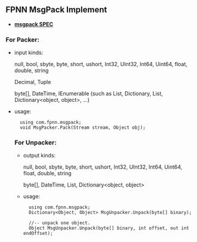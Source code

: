 ﻿## FPNN MsgPack Implement

* **[msgpack SPEC](https://github.com/msgpack/msgpack/blob/master/spec.md)**

### For Packer:

* input kinds:

    null, bool, sbyte, byte, short, ushort, Int32, UInt32, Int64, Uint64, float, double, string

    Decimal, Tuple

    byte[], DateTime, IEnumerable (such as List, Dictionary, List<object>, Dictionary<object, object>, ...)

* usage:

        using com.fpnn.msgpack;
        void MsgPacker.Pack(Stream stream, Object obj);


### For Unpacker:

* output kinds:

    null, bool, sbyte, byte, short, ushort, Int32, UInt32, Int64, Uint64, float, double, string

    byte[], DateTime, List<object>, Dictionary<object, object>

* usage:

        using com.fpnn.msgpack;
        Dictionary<Object, Object> MsgUnpacker.Unpack(byte[] binary);

        //-- unpack one object.
        Object MsgUnpacker.Unpack(byte[] binary, int offset, out int endOffset);